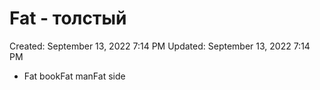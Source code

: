 # Fat - толстый

Created: September 13, 2022 7:14 PM
Updated: September 13, 2022 7:14 PM

- Fat bookFat manFat side